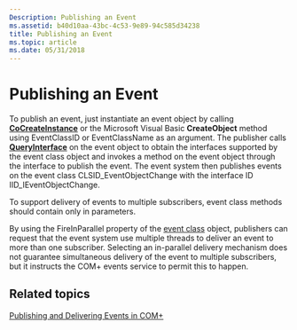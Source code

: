 ```yaml
---
Description: Publishing an Event
ms.assetid: b40d10aa-43bc-4c53-9e89-94c585d34238
title: Publishing an Event
ms.topic: article
ms.date: 05/31/2018
---
```


# Publishing an Event

To publish an event, just instantiate an event object by calling [**CoCreateInstance**](https://docs.microsoft.com/windows/desktop/api/combaseapi/nf-combaseapi-cocreateinstance) or the Microsoft Visual Basic **CreateObject** method using EventClassID or EventClassName as an argument. The publisher calls [**QueryInterface**](https://docs.microsoft.com/windows/desktop/api/unknwn/nf-unknwn-iunknown-queryinterface(q)) on the event object to obtain the interfaces supported by the event class object and invokes a method on the event object through the interface to publish the event. The event system then publishes events on the event class CLSID\_EventObjectChange with the interface ID IID\_IEventObjectChange.

To support delivery of events to multiple subscribers, event class methods should contain only in parameters.

By using the FireInParallel property of the [event class](the-com--event-class-object.md) object, publishers can request that the event system use multiple threads to deliver an event to more than one subscriber. Selecting an in-parallel delivery mechanism does not guarantee simultaneous delivery of the event to multiple subscribers, but it instructs the COM+ events service to permit this to happen.

## Related topics

<dl> <dt>

[Publishing and Delivering Events in COM+](publishing-and-delivering-events-in-com-.md)
</dt> </dl>

 

 



